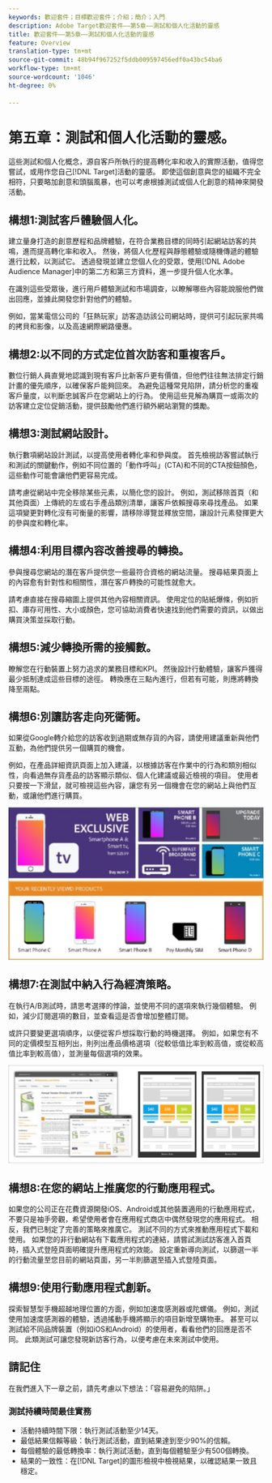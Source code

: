 ```yaml
---
keywords: 歡迎套件；目標歡迎套件；介紹；簡介；入門
description: Adobe Target歡迎套件——第5章——測試和個人化活動的靈感
title: 歡迎套件——第5章——測試和個人化活動的靈感
feature: Overview
translation-type: tm+mt
source-git-commit: 48b94f967252f5ddb009597456edf0a43bc54ba6
workflow-type: tm+mt
source-wordcount: '1046'
ht-degree: 0%

---
```



# 第五章：測試和個人化活動的靈感。

這些測試和個人化概念，源自客戶所執行的提高轉化率和收入的實際活動，值得您嘗試，或用作您自己[!DNL Target]活動的靈感。 即使這個創意與您的組織不完全相符，只要略加創意和頭腦風暴，也可以考慮根據測試或個人化創意的精神來開發活動。

## 構想1:測試客戶體驗個人化。

建立量身打造的創意歷程和品牌體驗，在符合業務目標的同時引起網站訪客的共鳴，進而提高轉化率和收入。 然後，將個人化歷程與靜態體驗或隨機傳遞的體驗進行比較，以測試它。 透過發現並建立您個人化的受眾，使用[!DNL Adobe Audience Manager]中的第二方和第三方資料，進一步提升個人化水準。

在識別這些受眾後，進行用戶體驗測試和市場調查，以瞭解哪些內容能說服他們做出回應，並據此開發您針對他們的體驗。

例如，當某電信公司的「狂熱玩家」訪客造訪該公司網站時，提供可引起玩家共鳴的拷貝和影像，以及高速網際網路優惠。

## 構想2:以不同的方式定位首次訪客和重複客戶。

數位行銷人員直覺地認識到現有客戶比新客戶更有價值，但他們往往無法排定行銷計畫的優先順序，以確保客戶能夠回來。 為避免這種常見陷阱，請分析您的重複客戶量度，以判斷忠誠客戶在您網站上的行為。 使用這些見解為購買一或兩次的訪客建立定位促銷活動，提供鼓勵他們進行額外網站瀏覽的獎勵。

## 構想3:測試網站設計。

執行數項網站設計測試，以提高使用者轉化率和參與度。 首先檢視訪客嘗試執行和測試的關鍵動作，例如不同位置的「動作呼叫」(CTA)和不同的CTA按鈕顏色，這些動作可能會讓他們更容易完成。

請考慮從網站中完全移除某些元素，以簡化您的設計。 例如，測試移除首頁（和其他頁面）上傳統的左或右手產品類別清單，讓客戶依賴搜尋來尋找產品。 如果這項變更對轉化沒有可衡量的影響，請移除導覽並釋放空間，讓設計元素發揮更大的參與度和轉化率。

## 構想4:利用目標內容改善搜尋的轉換。

參與搜尋您網站的潛在客戶提供您一些最符合資格的網站流量。 搜尋結果頁面上的內容愈有針對性和相關性，潛在客戶轉換的可能性就愈大。

請考慮直接在搜尋縮圖上提供其他內容相關資訊。 使用定位的貼紙爆條，例如折扣、庫存可用性、大小或顏色，您可協助消費者快速找到他們需要的資訊，以做出購買決策並採取行動。

## 構想5:減少轉換所需的接觸數。

瞭解您在行動裝置上努力追求的業務目標和KPI。 然後設計行動體驗，讓客戶獲得最少抵制達成這些目標的途徑。 轉換應在三點內進行，但若有可能，則應將轉換降至兩點。

## 構想6:別讓訪客走向死衚衕。

如果從Google轉介給您的訪客收到過期或無存貨的內容，請使用建議重新與他們互動，為他們提供另一個購買的機會。

例如，在產品詳細資訊頁面上加入建議，以根據訪客在作業中的行為和類別相似性，向看過無存貨產品的訪客顯示類似、個人化建議或最近檢視的項目。 使用者只要按一下滑鼠，就可檢視這些內容，讓您有另一個機會在您的網站上與他們互動，或讓他們進行購買。

![Recommendations圖示](/help/c-intro/assets/recs-illustration.png)

## 構想7:在測試中納入行為經濟策略。

在執行A/B測試時，請思考選擇的悖論，並使用不同的選項來執行幾個體驗。 例如，減少訂閱選項的數目，並查看這是否會增加整體訂閱。

或許只要變更選項順序，以便從客戶想採取行動的時機選擇。 例如，如果您有不同的定價模型互相列出，則列出產品價格選項（從較低值比率到較高值，或從較高值比率到較高值），並測量每個選項的效果。

![行為策略圖例](/help/c-intro/assets/behavioral.png)

## 構想8:在您的網站上推廣您的行動應用程式。

如果您的公司正在花費資源開發iOS、Android或其他裝置適用的行動應用程式，不要只是袖手旁觀，希望使用者會在應用程式商店中偶然發現您的應用程式。 相反，我們已制定了完善的策略來推廣它。 測試不同的方式來推動應用程式下載和使用。 如果您的非行動網站有下載應用程式的連結，請嘗試測試訪客進入首頁時，插入式登陸頁面明確提升應用程式的效能。 設定重新導向測試，以篩選一半的行動流量至您目前的網站頁面，另一半則篩選至插入式登陸頁面。

## 構想9:使用行動應用程式創新。

探索智慧型手機超越地理位置的方面，例如加速度感測器或陀螺儀。 例如，測試使用加速度感測器的體驗，透過搖動手機將顯示的項目新增至購物車。 甚至可以測試給不同品牌裝置（例如iOS和Android）的使用者，看看他們的回應是否不同。 此類測試可讓您發現新訪客行為，以便考慮在未來測試中使用。

## 請記住

在我們進入下一章之前，請先考慮以下想法：「容易避免的陷阱。」

### 測試持續時間最佳實務

* 活動持續時間下限：執行測試活動至少14天。
* 最低結果信賴等級：執行測試活動，直到結果達到至少90%的信賴。
* 每個體驗的最低轉換率：執行測試活動，直到每個體驗至少有500個轉換。
* 結果的一致性：在[!DNL Target]的圖形檢視中檢視結果，以確認結果一致且穩定。